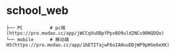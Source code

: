 # school_web
	├── PC       	# pc端(https://pro.modao.cc/app/jWCCqVuOBpfPpxBO9uld2NCs90NQDQo)
    └── mobile      # 移动端H5(https://pro.modao.cc/app/1bETITajwF6oIAHuuDDjWP9pHGe6eXK)
